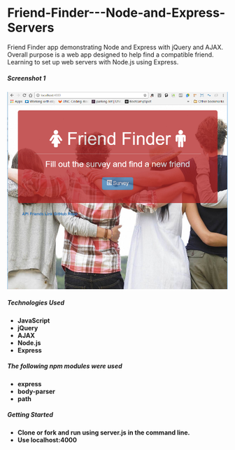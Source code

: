 # Friend-Finder---Node-and-Express-Servers

Friend Finder app demonstrating Node and Express with jQuery and AJAX.
Overall purpose is a web app designed to help find a compatible friend.
Learning to set up web servers with Node.js using Express.

##### Screenshot 1
![Friend Finder Home Page](/images-readme/friend.PNG?raw=true)

##### Technologies Used
* **JavaScript**
* **jQuery**
* **AJAX**
* **Node.js**
* **Express**

##### The following npm modules were used
* **express**
* **body-parser**
* **path**

##### Getting Started
* **Clone or fork and run using server.js in the command line.**
* **Use localhost:4000**
